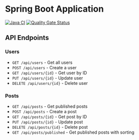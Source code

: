 # Spring Boot Application

[![Java CI](https://github.com/Sanyainthenorth/hexlet-spring-blog/actions/workflows/ci.yml/badge.svg)](https://github.com/Sanyainthenorth/hexlet-spring-blog/actions/workflows/ci.yml)
[![Quality Gate Status](https://sonarcloud.io/api/project_badges/measure?project=Sanyainthenorth_hexlet-spring-blog&metric=alert_status)](https://sonarcloud.io/summary/new_code?id=Sanyainthenorth_hexlet-spring-blog)

## API Endpoints

### Users
- `GET /api/users` - Get all users
- `POST /api/users` - Create a user
- `GET /api/users/{id}` - Get user by ID
- `PUT /api/users/{id}` - Update user
- `DELETE /api/users/{id}` - Delete user

### Posts
- `GET /api/posts` - Get published posts
- `POST /api/posts` - Create a post
- `GET /api/posts/{id}` - Get post by ID
- `PUT /api/posts/{id}` - Update post
- `DELETE /api/posts/{id}` - Delete post
- `GET /api/posts/published` - Get published posts with sorting
